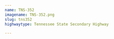 ```yaml
---
name: TNS-352
imagename: TNS-352.png
slug: tns352
highwaytype: Tennessee State Secondary Highway

---
```

